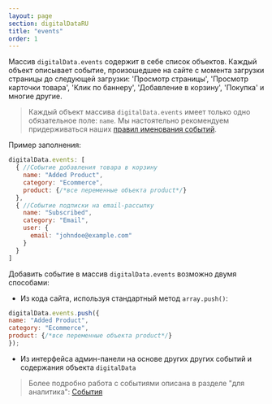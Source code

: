 ```yaml
---
layout: page
section: digitalDataRU
title: "events"
order: 1
---
```


Массив `digitalData.events` содержит в себе список объектов. Каждый объект описывает событие, произошедшее на сайте с момента загрузки страницы до следующей загрузки: 'Просмотр страницы', 'Просмотр карточки товара', 'Клик по баннеру', 'Добавление в корзину', 'Покупка' и многие другие.

>Каждый объект массива `digitalData.events` имеет только одно обязательное поле: `name`. Мы настоятельно рекомендуем придерживаться наших [правил именования событий](/for-developer/naming#2).

Пример заполнения:
```javascript
digitalData.events: [
  { //Событие добавления товара в корзину
    name: "Added Product",
    category: "Ecommerce",
    product: {/*все переменные объекта product*/}
  },
  { //Событие подписки на email-рассылку
    name: "Subscribed",
    category: "Email",
    user: {
      email: "johndoe@example.com"
    }
  }
]
```

Добавить событие в массив `digitalData.events` возможно двумя способами:
 - Из кода сайта, используя стандартный метод `array.push()`:
  ```javascript
digitalData.events.push({
  name: "Added Product",
  category: "Ecommerce",
  product: {/*все переменные объекта product*/}
});
  ```
 - Из интерфейса админ-панели на основе других других событий и содержания объекта `digitalData`

>Более подробно работа с событиями описана в разделе "для аналитика": [События](/for-analyst/events)
